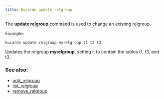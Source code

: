 ```yaml
---
title: Bucardo update relgroup
---
```


The **update relgroup** command is used to change an existing
[relgroup](/Bucardo/object_types/relgroup).

Example:

    bucardo update relgroup myrelgroup t1 t2 t3

Updates the relgroup **myrelgroup**, setting it to contain
the tables t1, t3, and t3.

### See also:

-   [add_relgroup](/Bucardo/cli/add_relgroup)
-   [list_relgroup](/Bucardo/cli/list_relgroup)
-   [remove_relgroup](/Bucardo/cli/remove_relgroup)
